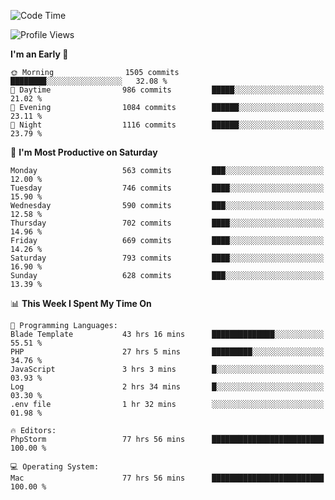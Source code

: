 <!--START_SECTION:waka-->
![Code Time](http://img.shields.io/badge/Code%20Time-3%2C663%20hrs%2055%20mins-blue)

![Profile Views](http://img.shields.io/badge/Profile%20Views-2-blue)

**I'm an Early 🐤** 

```text
🌞 Morning                1505 commits        ████████░░░░░░░░░░░░░░░░░   32.08 % 
🌆 Daytime                986 commits         █████░░░░░░░░░░░░░░░░░░░░   21.02 % 
🌃 Evening                1084 commits        ██████░░░░░░░░░░░░░░░░░░░   23.11 % 
🌙 Night                  1116 commits        ██████░░░░░░░░░░░░░░░░░░░   23.79 % 
```
📅 **I'm Most Productive on Saturday** 

```text
Monday                   563 commits         ███░░░░░░░░░░░░░░░░░░░░░░   12.00 % 
Tuesday                  746 commits         ████░░░░░░░░░░░░░░░░░░░░░   15.90 % 
Wednesday                590 commits         ███░░░░░░░░░░░░░░░░░░░░░░   12.58 % 
Thursday                 702 commits         ████░░░░░░░░░░░░░░░░░░░░░   14.96 % 
Friday                   669 commits         ████░░░░░░░░░░░░░░░░░░░░░   14.26 % 
Saturday                 793 commits         ████░░░░░░░░░░░░░░░░░░░░░   16.90 % 
Sunday                   628 commits         ███░░░░░░░░░░░░░░░░░░░░░░   13.39 % 
```


📊 **This Week I Spent My Time On** 

```text
💬 Programming Languages: 
Blade Template           43 hrs 16 mins      ██████████████░░░░░░░░░░░   55.51 % 
PHP                      27 hrs 5 mins       █████████░░░░░░░░░░░░░░░░   34.76 % 
JavaScript               3 hrs 3 mins        █░░░░░░░░░░░░░░░░░░░░░░░░   03.93 % 
Log                      2 hrs 34 mins       █░░░░░░░░░░░░░░░░░░░░░░░░   03.30 % 
.env file                1 hr 32 mins        ░░░░░░░░░░░░░░░░░░░░░░░░░   01.98 % 

🔥 Editors: 
PhpStorm                 77 hrs 56 mins      █████████████████████████   100.00 % 

💻 Operating System: 
Mac                      77 hrs 56 mins      █████████████████████████   100.00 % 
```


<!--END_SECTION:waka-->
